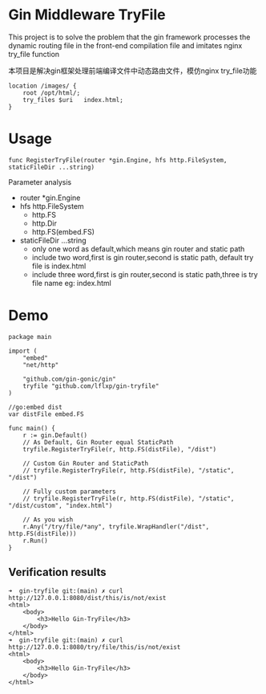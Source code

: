 # Gin Middleware TryFile

This project is to solve the problem that the gin framework processes the dynamic routing file in the front-end compilation file and imitates nginx try_file function

本项目是解决gin框架处理前端编译文件中动态路由文件，模仿nginx try_file功能

```
location /images/ {
    root /opt/html/;
    try_files $uri   index.html; 
}
```

# Usage

`func RegisterTryFile(router *gin.Engine, hfs http.FileSystem, staticFileDir ...string)`

Parameter analysis
* router *gin.Engine
* hfs http.FileSystem
    * http.FS
    * http.Dir
    * http.FS(embed.FS)
* staticFileDir ...string
    * only one word as default,which means gin router and static path
    * include two word,first is gin router,second is static path, default try file is index.html
    * include three word,first is gin router,second is static path,three is try file name eg: index.html
# Demo

```
package main

import (
	"embed"
	"net/http"

	"github.com/gin-gonic/gin"
	tryfile "github.com/lflxp/gin-tryfile"
)

//go:embed dist
var distFile embed.FS

func main() {
	r := gin.Default()
	// As Default, Gin Router equal StaticPath
	tryfile.RegisterTryFile(r, http.FS(distFile), "/dist")

	// Custom Gin Router and StaticPath
	// tryfile.RegisterTryFile(r, http.FS(distFile), "/static", "/dist")

	// Fully custom parameters
	// tryfile.RegisterTryFile(r, http.FS(distFile), "/static", "/dist/custom", "index.html")

	// As you wish
	r.Any("/try/file/*any", tryfile.WrapHandler("/dist", http.FS(distFile)))
	r.Run()
}
```

## Verification results

```
➜  gin-tryfile git:(main) ✗ curl http://127.0.0.1:8080/dist/this/is/not/exist
<html>
    <body>
        <h3>Hello Gin-TryFile</h3>
    </body>
</html>
➜  gin-tryfile git:(main) ✗ curl http://127.0.0.1:8080/try/file/this/is/not/exist
<html>
    <body>
        <h3>Hello Gin-TryFile</h3>
    </body>
</html>
```